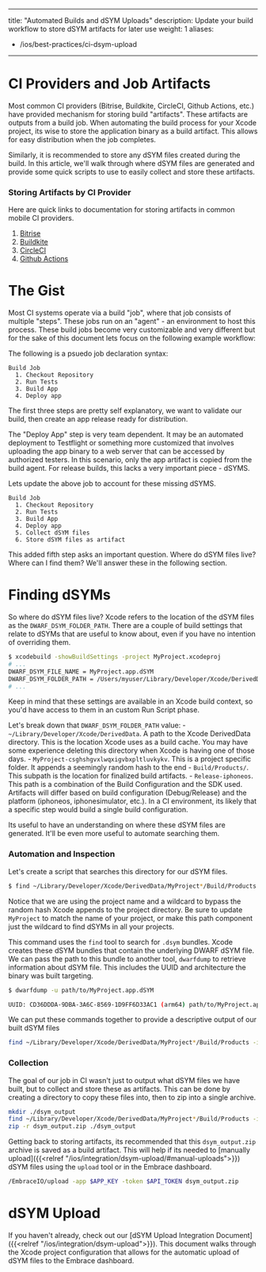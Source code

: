 
---
title: "Automated Builds and dSYM Uploads"
description: Update your build workflow to store dSYM artifacts for later use
weight: 1
aliases:
  - /ios/best-practices/ci-dsym-upload
---

# CI Providers and Job Artifacts

Most common CI providers (Bitrise, Buildkite, CircleCI, Github Actions, etc.) have provided mechanism for storing build "artifacts". These artifacts are outputs from a build job. When automating the build process for your Xcode project, its wise to store the application binary as a build artifact. This allows for easy distribution when the job completes.

Similarly, it is recommended to store any dSYM files created during the build. In this article, we'll walk through where dSYM files are generated and provide some quick scripts to use to easily collect and store these artifacts.

### Storing Artifacts by CI Provider

Here are quick links to documentation for storing artifacts in common mobile CI providers.

1. [Bitrise](https://devcenter.bitrise.io/en/builds/managing-build-files.html)
1. [Buildkite](https://buildkite.com/docs/pipelines/artifacts)
1. [CircleCI](https://circleci.com/docs/artifacts/)
1. [Github Actions](https://docs.github.com/en/actions/using-workflows/storing-workflow-data-as-artifacts#about-workflow-artifacts)


# The Gist

Most CI systems operate via a build "job", where that job consists of multiple "steps". These jobs run on an "agent" - an environment to host this process. These build jobs become very customizable and very different but for the sake of this document lets focus on the following example workflow:

The following is a psuedo job declaration syntax:
```
Build Job
  1. Checkout Repository
  2. Run Tests
  3. Build App
  4. Deploy app
```

The first three steps are pretty self explanatory, we want to validate our build, then create an app release ready for distribution.

The "Deploy App" step is very team dependent. It may be an automated deployment to Testflight or something more customized that involves uploading the app binary to a web server that can be accessed by authorized testers. In this scenario, only the app artifact is copied from the build agent. For release builds, this lacks a very important piece - dSYMS.

Lets update the above job to account for these missing dSYMS.

```
Build Job
  1. Checkout Repository
  2. Run Tests
  3. Build App
  4. Deploy app
  5. Collect dSYM files
  6. Store dSYM files as artifact
```

This added fifth step asks an important question. Where do dSYM files live? Where can I find them? We'll answer these in the following section.

# Finding dSYMs

So where do dSYM files live? Xcode refers to the location of the dSYM files as the `DWARF_DSYM_FOLDER_PATH`. There are a couple of build settings that relate to dSYMs that are useful to know about, even if you have no intention of overriding them.

```sh
$ xcodebuild -showBuildSettings -project MyProject.xcodeproj
# ...
DWARF_DSYM_FILE_NAME = MyProject.app.dSYM
DWARF_DSYM_FOLDER_PATH = /Users/myuser/Library/Developer/Xcode/DerivedData/MyProject-csghshgvxlwqxigvbxpltluvkykv/Build/Products/Release-iphoneos
# ...
```
Keep in mind that these settings are available in an Xcode build context, so you'd have access to them in an custom Run Script phase.

Let's break down that `DWARF_DSYM_FOLDER_PATH` value:
	- `~/Library/Developer/Xcode/DerivedData`. A path to the Xcode DerivedData directory. This is the location Xcode uses as a build cache. You may have some experience deleting this directory when Xcode is having one of those days.
	-  `MyProject-csghshgvxlwqxigvbxpltluvkykv`. This is a project specific folder. It appends a seemingly random hash to the end
	- `Build/Products/`. This subpath is the location for finalized build artifacts.
	- `Release-iphoneos`. This path is a combination of the Build Configuration and the SDK used. Artifacts will differ based on build configuration (Debug/Release) and the platform (iphoneos, iphonesimulator, etc.). In a CI environment, its likely that a specific step would build a single build configuration.

Its useful to have an understanding on where these dSYM files are generated. It'll be even more useful to automate searching them.

### Automation and Inspection

Let's create a script that searches this directory for our dSYM files.

```bash
$ find ~/Library/Developer/Xcode/DerivedData/MyProject*/Build/Products -iname "*.dsym"
```
Notice that we are using the project name and a wildcard to bypass the random hash Xcode appends to the project directory. Be sure to update `MyProject` to match the name of your project, or make this path component just the wildcard to find dSYMs in all your projects.

This command uses the `find` tool to search for `.dsym` bundles. Xcode creates these dSYM bundles that contain the underlying DWARF dSYM file. We can pass the path to this bundle to another tool, `dwarfdump` to retrieve information about dSYM file. This includes the UUID and architecture the binary was built targeting.

```bash
$ dwarfdump -u path/to/MyProject.app.dSYM

UUID: CD36DDDA-9DBA-3A6C-8569-1D9FF6D33AC1 (arm64) path/to/MyProject.app.dSYM/Contents/Resources/DWARF/MyProject
```

We can put these commands together to provide a descriptive output of our built dSYM files
```bash
find ~/Library/Developer/Xcode/DerivedData/MyProject*/Build/Products -iname "*.dsym" | xargs -n 1 dwarfdump -u
```

### Collection

The goal of our job in CI wasn't just to output what dSYM files we have built, but to collect and store these as artifacts. This can be done by creating a directory to copy these files into, then to zip into a single archive.

```bash
mkdir ./dsym_output
find ~/Library/Developer/Xcode/DerivedData/MyProject*/Build/Products -iname "*.dsym" | xargs -n 1 -J % cp -r % ./dsym_output
zip -r dsym_output.zip ./dsym_output
```

Getting back to storing artifacts, its recommended that this `dsym_output.zip` archive is saved as a build artifact. This will help if its needed to [manually upload]({{<relref "/ios/integration/dsym-upload/#manual-uploads">}}) dSYM files using the `upload` tool or in the Embrace dashboard.

```sh
/EmbraceIO/upload -app $APP_KEY -token $API_TOKEN dsym_output.zip
```

# dSYM Upload

If you haven't already, check out our [dSYM Upload Integration Document]({{<relref "/ios/integration/dsym-upload">}}). This document walks through the Xcode project configuration that allows for the automatic upload of dSYM files to the Embrace dashboard.

